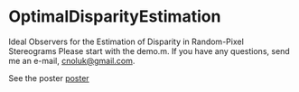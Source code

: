 # OptimalDisparityEstimation
Ideal Observers for the Estimation of Disparity in Random-Pixel Stereograms
Please start with the demo.m. If you have any questions, send me an e-mail, cnoluk@gmail.com.

See the poster [poster](https://github.com/CanOluk/OptimalDisparityEstimation/blob/master/VSS_Poster_2020_CanOluk.pdf) 
